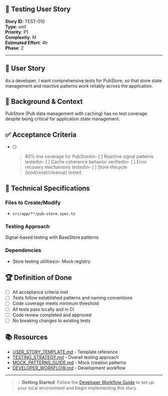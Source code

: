 ## 🧪 Testing User Story

**Story ID**: TEST-010  
**Type**: unit  
**Priority**: P1  
**Complexity**: M  
**Estimated Effort**: 4h  
**Phase**: 2

---

## 🎯 User Story

As a developer, I want comprehensive tests for PubStore, so that store state management and reactive patterns work reliably across the application.

## 📖 Background & Context

PubStore (Pub data management with caching) has no test coverage despite being critical for application state management.

## ✅ Acceptance Criteria

- [ ] >80% line coverage for PubStore\n- [ ] Reactive signal patterns tested\n- [ ] Cache coherence behavior verified\n- [ ] Error recovery mechanisms tested\n- [ ] Store lifecycle (load/reset/cleanup) tested

## 🔧 Technical Specifications

### Files to Create/Modify
- `src/app/**/pub-store.spec.ts`


### Testing Approach
Signal-based testing with BaseStore patterns

### Dependencies
- Store testing utilities\n- Mock registry

## 🏆 Definition of Done

- [ ] All acceptance criteria met
- [ ] Tests follow established patterns and naming conventions
- [ ] Code coverage meets minimum threshold
- [ ] All tests pass locally and in CI
- [ ] Code review completed and approved
- [ ] No breaking changes to existing tests

## 📚 Resources

- [USER_STORY_TEMPLATE.md](./USER_STORY_TEMPLATE.md) - Template reference
- [TESTING_STRATEGY.md](./TESTING_STRATEGY.md) - Overall testing approach  
- [MOCK_PATTERNS_GUIDE.md](./MOCK_PATTERNS_GUIDE.md) - Mock creation patterns
- [DEVELOPER_WORKFLOW.md](./DEVELOPER_WORKFLOW.md) - Development workflow

---

> 💡 **Getting Started**: Follow the [Developer Workflow Guide](./DEVELOPER_WORKFLOW.md) to set up your local environment and begin implementing this story.